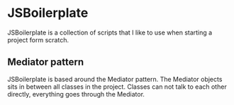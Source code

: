 JSBoilerplate
========================
JSBoilerplate is a collection of scripts that I like to use when starting a project form scratch.

Mediator pattern
------------------------
JSBoilerplate is based around the Mediator pattern. The Mediator objects sits in between all classes in the project. Classes can not talk to each other directly, everything goes through the Mediator.